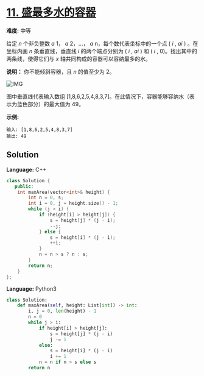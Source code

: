 # [11. 盛最多水的容器](https://leetcode-cn.com/problems/container-with-most-water/)

**难度:** 中等

给定 *n* 个非负整数 *a* 1， *a* 2，...， *a* n，每个数代表坐标中的一个点 ( *i* , *ai* ) 。在坐标内画 *n* 条垂直线，垂直线 *i* 的两个端点分别为 ( *i* , *ai* ) 和 ( *i* , 0)。找出其中的两条线，使得它们与 *x* 轴共同构成的容器可以容纳最多的水。

 **说明：** 你不能倾斜容器，且 *n* 的值至少为 2。

![IMG](https://aliyun-lc-upload.oss-cn-hangzhou.aliyuncs.com/aliyun-lc-upload/uploads/2018/07/25/question_11.jpg)

图中垂直线代表输入数组 [1,8,6,2,5,4,8,3,7]。在此情况下，容器能够容纳水（表示为蓝色部分）的最大值为 49。

 **示例:** 

```
输入: [1,8,6,2,5,4,8,3,7]
输出: 49
```

## Solution


**Language:** C++
```C++
class Solution {
   public:
    int maxArea(vector<int>& height) {
        int n = 0, s;
        int i = 0, j = height.size() - 1;
        while (j > i) {
            if (height[i] > height[j]) {
                s = height[j] * (j - i);
                --j;
            } else {
                s = height[i] * (j - i);
                ++i;
            }
            n = n > s ? n : s;
        }
        return n;
    }
};
```

**Language:** Python3
```Python
class Solution:
    def maxArea(self, height: List[int]) -> int:
        i, j = 0, len(height) - 1
        n = 0
        while j > i:
            if height[i] > height[j]:
                s = height[j] * (j - i)
                j -= 1
            else:
                s = height[i] * (j - i)
                i += 1
            n = n if n > s else s
        return n
```